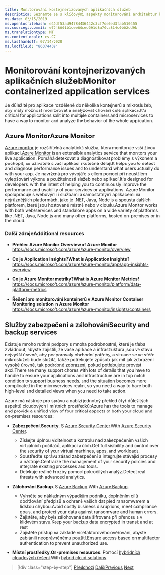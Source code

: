```yaml
---
title: Monitorování kontejnerizovaných aplikačních služeb
description: Seznamte se s klíčovými aspekty monitorování architektur kontejnerů
ms.date: 02/15/2019
ms.openlocfilehash: e41df53ad94784436442c3cf7defed3fab510455
ms.sourcegitcommit: e7748001b1cee80ced691d8a76ca814c0b02dd9b
ms.translationtype: MT
ms.contentlocale: cs-CZ
ms.lasthandoff: 07/14/2020
ms.locfileid: "86374439"
---
```

# <a name="monitor-containerized-application-services"></a><span data-ttu-id="c6885-103">Monitorování kontejnerizovaných aplikačních služeb</span><span class="sxs-lookup"><span data-stu-id="c6885-103">Monitor containerized application services</span></span>

<span data-ttu-id="c6885-104">Je důležité pro aplikace rozdělené do několika kontejnerů a mikroslužeb, aby měly možnost monitorovat a analyzovat chování celé aplikace.</span><span class="sxs-lookup"><span data-stu-id="c6885-104">It's critical for applications split into multiple containers and microservices to have a way to monitor and analyze the behavior of the whole application.</span></span>

## <a name="azure-monitor"></a><span data-ttu-id="c6885-105">Azure Monitor</span><span class="sxs-lookup"><span data-stu-id="c6885-105">Azure Monitor</span></span>

<span data-ttu-id="c6885-106">[Azure monitor](https://azure.microsoft.com/services/monitor/) je rozšiřitelná analytická služba, která monitoruje vaši živou aplikaci.</span><span class="sxs-lookup"><span data-stu-id="c6885-106">[Azure Monitor](https://azure.microsoft.com/services/monitor/) is an extensible analytics service that monitors your live application.</span></span> <span data-ttu-id="c6885-107">Pomáhá detekovat a diagnostikovat problémy s výkonem a pochopit, co uživatelé s vaší aplikací skutečně dělají.</span><span class="sxs-lookup"><span data-stu-id="c6885-107">It helps you to detect and diagnose performance issues and to understand what users actually do with your app.</span></span> <span data-ttu-id="c6885-108">Je navržená pro vývojáře s cílem pomoci při neustálém vylepšování výkonu a použitelnosti služeb nebo aplikací.</span><span class="sxs-lookup"><span data-stu-id="c6885-108">It's designed for developers, with the intent of helping you to continuously improve the performance and usability of your services or applications.</span></span> <span data-ttu-id="c6885-109">Azure Monitor spolupracuje s webovými i službami a samostatnými aplikacemi na nejrůznějších platformách, jako je .NET, Java, Node.js a spousta dalších platforem, které jsou hostované místně nebo v cloudu.</span><span class="sxs-lookup"><span data-stu-id="c6885-109">Azure Monitor works with both web/services and standalone apps on a wide variety of platforms like .NET, Java, Node.js and many other platforms, hosted on-premises or in the cloud.</span></span>

### <a name="additional-resources"></a><span data-ttu-id="c6885-110">Další zdroje</span><span class="sxs-lookup"><span data-stu-id="c6885-110">Additional resources</span></span>

- <span data-ttu-id="c6885-111">**Přehled Azure Monitor** </span><span class="sxs-lookup"><span data-stu-id="c6885-111">**Overview of Azure Monitor** </span></span>\
  <https://docs.microsoft.com/azure/azure-monitor/overview>

- <span data-ttu-id="c6885-112">**Co je Application Insights?**</span><span class="sxs-lookup"><span data-stu-id="c6885-112">**What is Application Insights?**</span></span> \
  <https://docs.microsoft.com/azure/azure-monitor/app/app-insights-overview>

- <span data-ttu-id="c6885-113">**Co je Azure Monitor metriky?**</span><span class="sxs-lookup"><span data-stu-id="c6885-113">**What is Azure Monitor Metrics?**</span></span> \
  <https://docs.microsoft.com/azure/azure-monitor/platform/data-platform-metrics>

- <span data-ttu-id="c6885-114">**Řešení pro monitorování kontejnerů v Azure Monitor** </span><span class="sxs-lookup"><span data-stu-id="c6885-114">**Container Monitoring solution in Azure Monitor** </span></span>\
  <https://docs.microsoft.com/azure/azure-monitor/insights/containers>

## <a name="security-and-backup-services"></a><span data-ttu-id="c6885-115">Služby zabezpečení a zálohování</span><span class="sxs-lookup"><span data-stu-id="c6885-115">Security and backup services</span></span>

<span data-ttu-id="c6885-116">Existuje mnoho rutinní podpory s mnoha podrobnostmi, které je třeba zvládnout, abyste zajistili, že vaše aplikace a infrastruktura jsou ve stavu nejvyšší úrovně, aby podporovaly obchodní potřeby, a situace se ve sféře mikroslužeb bude složitá, takže potřebujete způsob, jak mít jak zobrazení vysoké úrovně, tak podrobné zobrazení, pokud potřebujete provést akci.</span><span class="sxs-lookup"><span data-stu-id="c6885-116">There are many support chores with lots of details that you have to handle to ensure your applications and infrastructure are in top notch condition to support business needs, and the situation becomes more complicated in the microservices realm, so you need a way to have both high-level and detailed views when you need to take action.</span></span>

<span data-ttu-id="c6885-117">Azure má nástroje pro správu a nabízí jednotný přehled čtyř důležitých aspektů cloudových i místních prostředků:</span><span class="sxs-lookup"><span data-stu-id="c6885-117">Azure has the tools to manage and provide a unified view of four critical aspects of both your cloud and on-premises resources:</span></span>

- <span data-ttu-id="c6885-118">**Zabezpečení**.</span><span class="sxs-lookup"><span data-stu-id="c6885-118">**Security**.</span></span> <span data-ttu-id="c6885-119">S [Azure Security Center](https://azure.microsoft.com/services/security-center/).</span><span class="sxs-lookup"><span data-stu-id="c6885-119">With [Azure Security Center](https://azure.microsoft.com/services/security-center/).</span></span>
  - <span data-ttu-id="c6885-120">Získejte úplnou viditelnost a kontrolu nad zabezpečením vašich virtuálních počítačů, aplikací a úloh.</span><span class="sxs-lookup"><span data-stu-id="c6885-120">Get full visibility and control over the security of your virtual machines, apps, and workloads.</span></span>
  - <span data-ttu-id="c6885-121">Soustřeďte správu zásad zabezpečení a integrujte stávající procesy a nástroje.</span><span class="sxs-lookup"><span data-stu-id="c6885-121">Centralize the management of your security policies and integrate existing processes and tools.</span></span>
  - <span data-ttu-id="c6885-122">Detekuje reálné hrozby pomocí pokročilých analýz.</span><span class="sxs-lookup"><span data-stu-id="c6885-122">Detect real threats with advanced analytics.</span></span>

- <span data-ttu-id="c6885-123">**Zálohování**.</span><span class="sxs-lookup"><span data-stu-id="c6885-123">**Backup**.</span></span> <span data-ttu-id="c6885-124">S [Azure Backup](https://azure.microsoft.com/services/backup/).</span><span class="sxs-lookup"><span data-stu-id="c6885-124">With [Azure Backup](https://azure.microsoft.com/services/backup/).</span></span>
  - <span data-ttu-id="c6885-125">Vyhněte se nákladným výpadkům podniku, doplněním cílů dodržování předpisů a ochraně vašich dat před ransomwarem a lidskou chybou.</span><span class="sxs-lookup"><span data-stu-id="c6885-125">Avoid costly business disruptions, meet compliance goals, and protect your data against ransomware and human errors.</span></span>
  - <span data-ttu-id="c6885-126">Zajistěte, aby byla zálohovaná data šifrovaná při přenosu a v klidovém stavu.</span><span class="sxs-lookup"><span data-stu-id="c6885-126">Keep your backup data encrypted in transit and at rest.</span></span>
  - <span data-ttu-id="c6885-127">Zajistěte přístup na základě vícefaktorového ověřování, abyste zabránili neoprávněnému použití.</span><span class="sxs-lookup"><span data-stu-id="c6885-127">Ensure access based on multifactor authentication to prevent unauthorized use.</span></span>

- <span data-ttu-id="c6885-128">**Místní prostředky**.</span><span class="sxs-lookup"><span data-stu-id="c6885-128">**On-premises resources**.</span></span> <span data-ttu-id="c6885-129">Pomocí [hybridních cloudových řešení](https://azure.microsoft.com/solutions/hybrid-cloud-app/).</span><span class="sxs-lookup"><span data-stu-id="c6885-129">With [hybrid cloud solutions](https://azure.microsoft.com/solutions/hybrid-cloud-app/).</span></span>

>[!div class="step-by-step"]
><span data-ttu-id="c6885-130">[Předchozí](manage-production-docker-environments.md) 
> [Další](../key-takeaways/index.md)</span><span class="sxs-lookup"><span data-stu-id="c6885-130">[Previous](manage-production-docker-environments.md)
[Next](../key-takeaways/index.md)</span></span>
